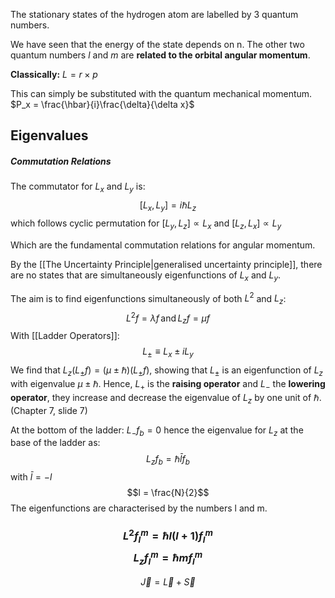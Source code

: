 The stationary states of the hydrogen atom are labelled by 3 quantum numbers.

We have seen that the energy of the state depends on n. The other two quantum numbers $l$ and $m$ are **related to the orbital angular momentum**.

**Classically:** $L = r \times p$

This can simply be substituted with the quantum mechanical momentum. $P_x = \frac{\hbar}{i}\frac{\delta}{\delta x}$

## Eigenvalues
##### Commutation Relations
The commutator for $L_x$ and $L_y$ is: $$\left[ L_x, L_y \right] = i\hbar L_z$$ which follows cyclic permutation for $[L_y, L_z] \propto L_x$ and $[L_z, L_x] \propto L_y$

Which are the fundamental commutation relations for angular momentum.

By the [[The Uncertainty Principle|generalised uncertainty principle]], there are no states that are simultaneously eigenfunctions of $L_x$ and $L_y$.

The aim is to find eigenfunctions simultaneously of both $L^2$ and $L_z$: $$L^2f = \lambda f \,\text{and}\, L_zf = \mu f$$
With [[Ladder Operators]]:$$L_\pm \equiv L_x \pm iL_y$$
We find that $L_z(L_\pm f) = (\mu \pm \hbar)(L_\pm f)$, showing that $L_\pm$ is an eigenfunction of $L_z$ with eigenvalue $\mu \pm \hbar$. Hence, $L_+$ is the **raising operator** and $L_-$ the **lowering operator**, they increase and decrease the eigenvalue of $L_z$ by one unit of $\hbar$.
(Chapter 7, slide 7)

At the bottom of the ladder: $L_- f_b = 0$ hence the eigenvalue for $L_z$ at the base of the ladder as: $$L_z f_b = \hbar \bar{l}f_b$$ with $\bar{l} = -l$
$$l = \frac{N}{2}$$
The eigenfunctions are characterised by the numbers l and m.
### $$L^2 f^m_l = \hbar l (l+1)f^m_l$$$$L_z f^m_l = \hbar m f^m_l$$
$$\vec{J} = \vec{L} + \vec{S}$$